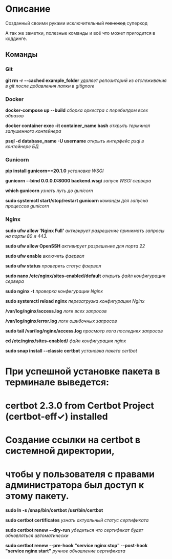 # Описание
Созданный своими руками исключительный <del>говнокод</del> суперкод

А так же заметки, полезные команды и всё что может пригодится в коддинге.

## Команды

### Git

**git rm -r --cached example_folder**   *удаляет репозиторий из отслеживания в git после добавления папки в gitignore*

### Docker

**docker-compose up --build**   *сборка оркестра с перебилдом всех образов*

**docker container exec -it container_name bash**   *открыть терминал запушенного контейнера*

**psql -d database_name -U username**   *открыть интерфейс psql в контейнере БД*

### Gunicorn

**pip install gunicorn==20.1.0**  *установка WSGI*

**gunicorn --bind 0.0.0.0:8000 backend.wsgi**  *запуск WSGI сервера*

**which gunicorn**   *узнать путь до gunicorn*

**sudo systemctl start/stop/restart gunicorn** *команды для запуска процессов gunicorn*

### Nginx

**sudo ufw allow 'Nginx Full'** *активирует разрешение принимать запросы на порты 80 и 443.*

**sudo ufw allow OpenSSH** *активирует разрешение для порта 22*

**sudo ufw enable**  *включить фаервол*

**sudo ufw status** *проверить статус фаервол*

**sudo nano /etc/nginx/sites-enabled/default** *открыть файл конфигурации сервера*

**sudo nginx -t** *проверка конфигурации Nginx*

**sudo systemctl reload nginx** *перезагрузка конфигурации Nginx*

**/var/log/nginx/access.log** *логи всех запросов*

**/var/log/nginx/error.log** *логи ошибочных запросов*

**sudo tail /var/log/nginx/access.log** *просмотр лога последних запросов*

**cd /etc/nginx/sites-enabled/** *файл конфигурации nginx*

**sudo snap install --classic certbot** *установка пакета certbot*
# При успешной установке пакета в терминале выведется:
# certbot 2.3.0 from Certbot Project (certbot-eff✓) installed

# Создание ссылки на certbot в системной директории,
# чтобы у пользователя с правами администратора был доступ к этому пакету.
**sudo ln -s /snap/bin/certbot /usr/bin/certbot**

**sudo certbot certificates** *узнать актуальный статус сертификата*

**sudo certbot renew --dry-run**     *убедиться что сертификат будет обновляться автоматически*

**sudo certbot renew --pre-hook "service nginx stop" --post-hook "service nginx start"**    *ручное обновление сертификата*
